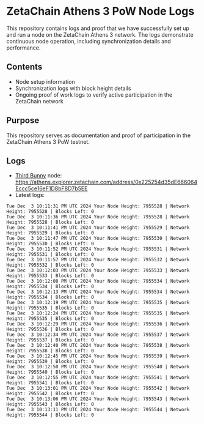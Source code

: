 # ZetaChain Athens 3 PoW Node Logs
This repository contains logs and proof that we have successfully set up and run a node on the ZetaChain Athens 3 network. The logs demonstrate continuous node operation, including synchronization details and performance.

## Contents
- Node setup information
- Synchronization logs with block height details
- Ongoing proof of work logs to verify active participation in the ZetaChain network

## Purpose
This repository serves as documentation and proof of participation in the ZetaChain Athens 3 PoW testnet.

## Logs

- [Third Bunny](https://thirdbunny.xyz/) node: https://athens.explorer.zetachain.com/address/0x225254d35dE666064Eccc5ce16eF1D8bF8D7b5EE
- Latest logs:
```
Tue Dec  3 10:11:31 PM UTC 2024 Your Node Height: 7955528 | Network Height: 7955528 | Blocks Left: 0
Tue Dec  3 10:11:36 PM UTC 2024 Your Node Height: 7955528 | Network Height: 7955528 | Blocks Left: 0
Tue Dec  3 10:11:41 PM UTC 2024 Your Node Height: 7955529 | Network Height: 7955529 | Blocks Left: 0
Tue Dec  3 10:11:47 PM UTC 2024 Your Node Height: 7955530 | Network Height: 7955530 | Blocks Left: 0
Tue Dec  3 10:11:52 PM UTC 2024 Your Node Height: 7955531 | Network Height: 7955531 | Blocks Left: 0
Tue Dec  3 10:11:57 PM UTC 2024 Your Node Height: 7955532 | Network Height: 7955532 | Blocks Left: 0
Tue Dec  3 10:12:03 PM UTC 2024 Your Node Height: 7955533 | Network Height: 7955533 | Blocks Left: 0
Tue Dec  3 10:12:08 PM UTC 2024 Your Node Height: 7955534 | Network Height: 7955534 | Blocks Left: 0
Tue Dec  3 10:12:13 PM UTC 2024 Your Node Height: 7955534 | Network Height: 7955534 | Blocks Left: 0
Tue Dec  3 10:12:19 PM UTC 2024 Your Node Height: 7955535 | Network Height: 7955535 | Blocks Left: 0
Tue Dec  3 10:12:24 PM UTC 2024 Your Node Height: 7955535 | Network Height: 7955535 | Blocks Left: 0
Tue Dec  3 10:12:29 PM UTC 2024 Your Node Height: 7955536 | Network Height: 7955536 | Blocks Left: 0
Tue Dec  3 10:12:34 PM UTC 2024 Your Node Height: 7955537 | Network Height: 7955537 | Blocks Left: 0
Tue Dec  3 10:12:40 PM UTC 2024 Your Node Height: 7955538 | Network Height: 7955538 | Blocks Left: 0
Tue Dec  3 10:12:45 PM UTC 2024 Your Node Height: 7955539 | Network Height: 7955539 | Blocks Left: 0
Tue Dec  3 10:12:50 PM UTC 2024 Your Node Height: 7955540 | Network Height: 7955540 | Blocks Left: 0
Tue Dec  3 10:12:55 PM UTC 2024 Your Node Height: 7955541 | Network Height: 7955541 | Blocks Left: 0
Tue Dec  3 10:13:01 PM UTC 2024 Your Node Height: 7955542 | Network Height: 7955542 | Blocks Left: 0
Tue Dec  3 10:13:06 PM UTC 2024 Your Node Height: 7955543 | Network Height: 7955543 | Blocks Left: 0
Tue Dec  3 10:13:11 PM UTC 2024 Your Node Height: 7955544 | Network Height: 7955544 | Blocks Left: 0
```
